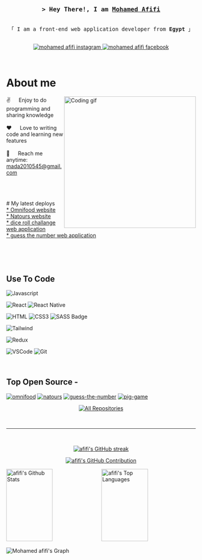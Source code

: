 

<!-- Intro  -->
<h3 align="center">
        <samp>&gt; Hey There!, I am
                <b><a target="_blank" href="#">Mohamed Afifi</a></b>
        </samp>
</h3>


<p align="center"> 
  <samp>
    <br>
    「 I am a front-end web application developer from <b>Egypt</b> 」
    <br>
    <br>
  </samp>
</p>

 <p align="center">
<!-- <a href="#" target="blank">
  <img src="https://img.shields.io/badge/Website-DC143C?style=for-the-badge&logo=medium&logoColor=white" alt="mohamed afifi website" />
 </a> -->
  
 <!--<a href="#" target="_blank">
  <img src="https://img.shields.io/badge/LinkedIn-0077B5?style=for-the-badge&logo=linkedin&logoColor=white" alt="mohamed afifi linkidin"/>
 </a> -->

 <!--<a href="#" target="_blank">
  <img src="https://img.shields.io/badge/Twitter-1DA1F2?style=for-the-badge&logo=twitter&logoColor=white" alt="mohamed afifi twitter"/>
 </a> -->
 <a href="https://www.instagram.com/mada2010545" target="_blank">
  <img src="https://img.shields.io/badge/Instagram-fe4164?style=for-the-badge&logo=instagram&logoColor=white" alt="mohamed afifi instagram" />
 </a> 
 <a href="https://www.facebook.com/Mo.Afifi545" target="_blank">
  <img src="https://img.shields.io/badge/Facebook-20BEFF?&style=for-the-badge&logo=facebook&logoColor=white" alt="mohamed afifi facebook"  />
  </a> 
</p>
<br />

<!-- About Section -->
 # About me
 
<p>
 <img align="right" width="350" src="/assets/programmer.gif" alt="Coding gif" />
  
 ✌️ &emsp; Enjoy to do programming and sharing knowledge <br/><br/>
 ❤️ &emsp; Love to writing code and learning new features<br/><br/>
 📧 &emsp; Reach me anytime: mada2010545@gmail.com<br/><br/>
<!-- 💬 &emsp; Ask me about anything [here](https://github.com/Mohamed-Afifi545/Mohamed-Afifi545/issues) -->
<br/>
<br/>
 # My latest deploys
 <br/>

<a href="https://omnifood-afifi.netlify.app" target="_blank">
   * Omnifood website
 </a> <br/>

<a href="https://natours-afifi.netlify.app" target="_blank">
   * Natours website
 </a> <br/>

<a href="https://game-afifi.netlify.app" target="_blank">
   * dice roll challange web application
 </a> <br/>

<a href="https://guess-afifi.netlify.app" target="_blank">
   * guess the number web application
 </a> 
 



</p>

<br/>
<br/>
<br/>

## Use To Code

![Javascript](https://img.shields.io/badge/Javascript-F0DB4F?style=for-the-badge&labelColor=black&logo=javascript&logoColor=F0DB4F)
<!-- ![Typescript](https://img.shields.io/badge/Typescript-007acc?style=for-the-badge&labelColor=black&logo=typescript&logoColor=007acc) -->
![React](https://img.shields.io/badge/-React-61DBFB?style=for-the-badge&labelColor=black&logo=react&logoColor=61DBFB)
![React Native](https://img.shields.io/badge/React_Native-20232A?style=for-the-badge&logo=react&logoColor=61DAFB)
<!--![Next.js](https://img.shields.io/badge/next.js-000000?style=for-the-badge&logo=nextdotjs&logoColor=white)-->
<!--![Nodejs](https://img.shields.io/badge/Nodejs-3C873A?style=for-the-badge&labelColor=black&logo=node.js&logoColor=3C873A)-->
<!--![Express.js](https://img.shields.io/badge/Express.js-000000?style=for-the-badge&logo=express&logoColor=white)-->
<!--![MongoDB](https://img.shields.io/badge/MongoDB-4EA94B?style=for-the-badge&logo=mongodb&logoColor=white)-->
![HTML](https://img.shields.io/badge/HTML5-E34F26?style=for-the-badge&logo=html5&logoColor=white)
![CSS3](https://img.shields.io/badge/CSS3-1572B6?style=for-the-badge&logo=css3&logoColor=white)
![SASS Badge](https://img.shields.io/badge/Sass-CC6699?style=for-the-badge&logo=sass&logoColor=white)
<!--![Ant-Design](https://img.shields.io/badge/AntDesign-0170FE?style=for-the-badge&logo=antdesign&logoColor=white)-->
![Tailwind](https://img.shields.io/badge/Tailwind_CSS-092749?style=for-the-badge&logo=tailwindcss&logoColor=06B6D4&labelColor=000000)
<!--![Bootstrap](https://img.shields.io/badge/Bootstrap-563D7C?style=for-the-badge&logo=bootstrap&logoColor=white)-->
<!--![Strapi](https://img.shields.io/badge/strapi-2E7EEA?style=for-the-badge&logo=strapi&logoColor=white)-->
<!--![Markdown](https://img.shields.io/badge/Markdown-000000?style=for-the-badge&logo=markdown&logoColor=white)-->
![Redux](https://img.shields.io/badge/Redux-593D88?style=for-the-badge&logo=redux&logoColor=white)
<!--![React Query](https://img.shields.io/badge/-React_Query-FF4154?style=for-the-badge&logo=react%20query&logoColor=white)-->
![VSCode](https://img.shields.io/badge/Visual_Studio-0078d7?style=for-the-badge&logo=visual%20studio&logoColor=white)
![Git](https://img.shields.io/badge/Git-F05032?style=for-the-badge&logo=git&logoColor=white)

<br/>

## Top Open Source -
[![omnifood](https://github-readme-stats.vercel.app/api/pin/?username=Mohamed-Afifi545&repo=Omnifood&border_color=7F3FBF&bg_color=0D1117&title_color=C9D1D9&text_color=8B949E&icon_color=7F3FBF)](https://github.com/Mohamed-Afifi545/Omnifood)
[![natours](https://github-readme-stats.vercel.app/api/pin/?username=Mohamed-Afifi545&repo=Natours&border_color=7F3FBF&bg_color=0D1117&title_color=C9D1D9&text_color=8B949E&icon_color=7F3FBF)](https://github.com/Mohamed-Afifi545/Natours)
[![guess-the-number](https://github-readme-stats.vercel.app/api/pin/?username=Mohamed-Afifi545&repo=guess-the-number&border_color=7F3FBF&bg_color=0D1117&title_color=C9D1D9&text_color=8B949E&icon_color=7F3FBF)](https://github.com/Mohamed-Afifi545/guess-the-number)
[![pig-game](https://github-readme-stats.vercel.app/api/pin/?username=Mohamed-Afifi545&repo=pig-game&border_color=7F3FBF&bg_color=0D1117&title_color=C9D1D9&text_color=8B949E&icon_color=7F3FBF)](https://github.com/Mohamed-Afifi545/pig-game)


<p align="center">
  <a href="https://github.com/Mohamed-Afifi545?tab=repositories" target="_blank"><img alt="All Repositories" title="All Repositories" src="https://img.shields.io/badge/-All%20Repos-2962FF?style=for-the-badge&logo=koding&logoColor=white"/></a>
</p>

<br/>
<hr/>
<br/>

<p align="center">
  <a href="https://github.com/Mohamed-Afifi545">
    <img src="https://github-readme-streak-stats.herokuapp.com/?user=Mohamed-Afifi545&theme=radical&border=7F3FBF&background=0D1117" alt="afifi's GitHub streak"/>
  </a>
</p>

<p align="center">
  <a href="https://github.com/Mohamed-Afifi545">
    <img src="https://github-profile-summary-cards.vercel.app/api/cards/profile-details?username=Mohamed-Afifi545&theme=radical" alt="afifi's GitHub Contribution"/>
  </a>
</p>

<a> 
    <a href="https://github.com/Mohamed-Afifi545"><img alt="afifi's Github Stats" src="https://denvercoder1-github-readme-stats.vercel.app/api?username=Mohamed-Afifi545&show_icons=true&count_private=true&theme=react&border_color=7F3FBF&bg_color=0D1117&title_color=F85D7F&icon_color=F8D866" height="192px" width="49.5%"/></a>
  <a href="https://github.com/Mohamed-Afifi545"><img alt="afifi's Top Languages" src="https://denvercoder1-github-readme-stats.vercel.app/api/top-langs/?username=Mohamed-Afifi545&langs_count=8&layout=compact&theme=react&border_color=7F3FBF&bg_color=0D1117&title_color=F85D7F&icon_color=F8D866" height="192px" width="49.5%"/></a>
  <br/>
</a>


![Mohamed afifi's Graph](https://github-readme-activity-graph.vercel.app/graph?username=Mohamed-Afifi545&custom_title=Mohamed%20Afifi's%20GitHub%20Activity%20Graph&bg_color=0D1117&color=7F3FBF&line=7F3FBF&point=7F3FBF&area_color=FFFFFF&title_color=FFFFFF&area=true)
